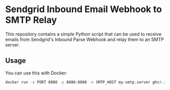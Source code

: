 # Sendgrid Inbound Email Webhook to SMTP Relay

This repository contains a simple Python script that can be used to receive emails from Sendgrid's Inbound Parse Webhook and relay them to an SMTP server.


## Usage
You can use this with Docker:

```bash
docker run -e PORT 8080 -p 8080:8080 -e SMTP_HOST my-smtp.server ghcr.io/saulshanabrook/sendgrid-inbound-relay:main
```
